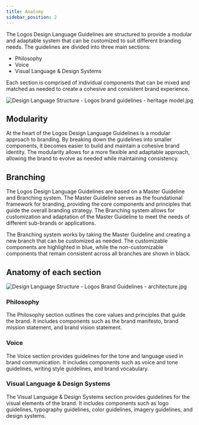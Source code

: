 ```yaml
---
title: Anatomy
sidebar_position: 2
---
```


The Logos Design Language Guidelines are structured to provide a modular and adaptable system that can be customized to suit different branding needs. The guidelines are divided into three main sections:

- Philosophy
- Voice
- Visual Language & Design Systems

Each section is comprised of individual components that can be mixed and matched as needed to create a cohesive and consistent brand experience.

![Design Language Structure - Logos brand guidelines - heritage model.jpg](/anatomy/brand-guidelines.jpg)

## Modularity

At the heart of the Logos Design Language Guidelines is a modular approach to branding. By breaking down the guidelines into smaller components, it becomes easier to build and maintain a cohesive brand identity. The modularity allows for a more flexible and adaptable approach, allowing the brand to evolve as needed while maintaining consistency.

## Branching

The Logos Design Language Guidelines are based on a Master Guideline and Branching system. The Master Guideline serves as the foundational framework for branding, providing the core components and principles that guide the overall branding strategy. The Branching system allows for customization and adaptation of the Master Guideline to meet the needs of different sub-brands or applications.

The Branching system works by taking the Master Guideline and creating a new branch that can be customized as needed. The customizable components are highlighted in blue, while the non-customizable components that remain consistent across all branches are shown in black.

## Anatomy of each section

![Design Language Structure - Logos Brand Guidelines - architecture.jpg](/anatomy/anatomy.jpg)

### Philosophy

The Philosophy section outlines the core values and principles that guide the brand. It includes components such as the brand manifesto, brand mission statement, and brand vision statement.

### Voice

The Voice section provides guidelines for the tone and language used in brand communication. It includes components such as voice and tone guidelines, writing style guidelines, and brand vocabulary.

### Visual Language & Design Systems

The Visual Language & Design Systems section provides guidelines for the visual elements of the brand. It includes components such as logo guidelines, typography guidelines, color guidelines, imagery guidelines, and design systems.